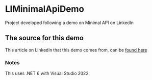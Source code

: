 # LIMinimalApiDemo
Project developed following a demo on Minimal API on LinkedIn

## The source for this demo
This article on LinkedIn that this demo comes from, can be [found here](https://www.linkedin.com/pulse/getting-started-minimal-api-net-6-vijayanath-vijay-viswanathan)

### Notes
This uses .NET 6 with Visual Studio 2022